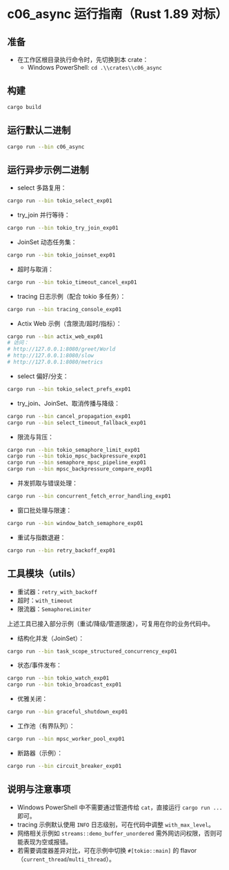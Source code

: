 # c06_async 运行指南（Rust 1.89 对标）

## 准备

- 在工作区根目录执行命令时，先切换到本 crate：
  - Windows PowerShell: `cd .\\crates\\c06_async`

## 构建

```bash
cargo build
```

## 运行默认二进制

```bash
cargo run --bin c06_async
```

## 运行异步示例二进制

- select 多路复用：

```bash
cargo run --bin tokio_select_exp01
```

- try_join 并行等待：

```bash
cargo run --bin tokio_try_join_exp01
```

- JoinSet 动态任务集：

```bash
cargo run --bin tokio_joinset_exp01
```

- 超时与取消：

```bash
cargo run --bin tokio_timeout_cancel_exp01
```

- tracing 日志示例（配合 tokio 多任务）：

```bash
cargo run --bin tracing_console_exp01
```

- Actix Web 示例（含限流/超时/指标）：

```bash
cargo run --bin actix_web_exp01
# 访问：
# http://127.0.0.1:8080/greet/World
# http://127.0.0.1:8080/slow
# http://127.0.0.1:8080/metrics
```

- select 偏好/分支：

```bash
cargo run --bin tokio_select_prefs_exp01
```

- try_join、JoinSet、取消传播与降级：

```bash
cargo run --bin cancel_propagation_exp01
cargo run --bin select_timeout_fallback_exp01
```

- 限流与背压：

```bash
cargo run --bin tokio_semaphore_limit_exp01
cargo run --bin tokio_mpsc_backpressure_exp01
cargo run --bin semaphore_mpsc_pipeline_exp01
cargo run --bin mpsc_backpressure_compare_exp01
```

- 并发抓取与错误处理：

```bash
cargo run --bin concurrent_fetch_error_handling_exp01
```

- 窗口批处理与限速：

```bash
cargo run --bin window_batch_semaphore_exp01
```

- 重试与指数退避：

```bash
cargo run --bin retry_backoff_exp01
```

## 工具模块（utils）

- 重试器：`retry_with_backoff`
- 超时：`with_timeout`
- 限流器：`SemaphoreLimiter`

上述工具已接入部分示例（重试/降级/管道限速），可复用在你的业务代码中。

- 结构化并发（JoinSet）：

```bash
cargo run --bin task_scope_structured_concurrency_exp01
```

- 状态/事件发布：

```bash
cargo run --bin tokio_watch_exp01
cargo run --bin tokio_broadcast_exp01
```

- 优雅关闭：

```bash
cargo run --bin graceful_shutdown_exp01
```

- 工作池（有界队列）：

```bash
cargo run --bin mpsc_worker_pool_exp01
```

- 断路器（示例）：

```bash
cargo run --bin circuit_breaker_exp01
```

## 说明与注意事项

- Windows PowerShell 中不需要通过管道传给 `cat`，直接运行 `cargo run ...` 即可。
- tracing 示例默认使用 `INFO` 日志级别，可在代码中调整 `with_max_level`。
- 网络相关示例如 `streams::demo_buffer_unordered` 需外网访问权限，否则可能表现为空或报错。
- 若需要调度器差异对比，可在示例中切换 `#[tokio::main]` 的 flavor（`current_thread`/`multi_thread`）。
